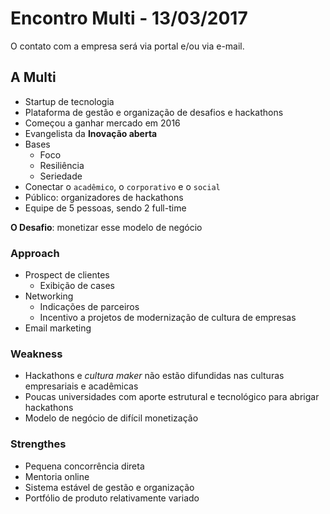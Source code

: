 # Encontro Multi - 13/03/2017
O contato com a empresa será via portal e/ou via e-mail.

## A Multi

- Startup de tecnologia
- Plataforma de gestão e organização de desafios e hackathons
- Começou a ganhar mercado em 2016
- Evangelista da **Inovação aberta**
- Bases
    - Foco
    - Resiliência
    - Seriedade
- Conectar o `acadêmico`, o `corporativo` e o `social`
- Público: organizadores de hackathons
- Equipe de 5 pessoas, sendo 2 full-time

**O Desafio**: monetizar esse modelo de negócio

### Approach
- Prospect de clientes
    - Exibição de cases
- Networking
    - Indicações de parceiros
    - Incentivo a projetos de modernização de cultura de empresas
- Email marketing

### Weakness
- Hackathons e _cultura maker_ não estão difundidas nas culturas empresariais e acadêmicas
- Poucas universidades com aporte estrutural e tecnológico para abrigar hackathons
- Modelo de negócio de difícil monetização

### Strengthes
- Pequena concorrência direta
- Mentoria online
- Sistema estável de gestão e organização
- Portfólio de produto relativamente variado